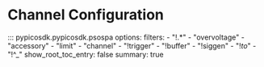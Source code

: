 # Channel Configuration

::: pypicosdk.pypicosdk.psospa
    options:
        filters:
        - "!.*"
        - "overvoltage"
        - "accessory"
        - "limit"
        - "channel"
        - "!trigger"
        - "!buffer"
        - "!siggen"
        - "!_to_"
        - "!^_"
        show_root_toc_entry: false
        summary: true